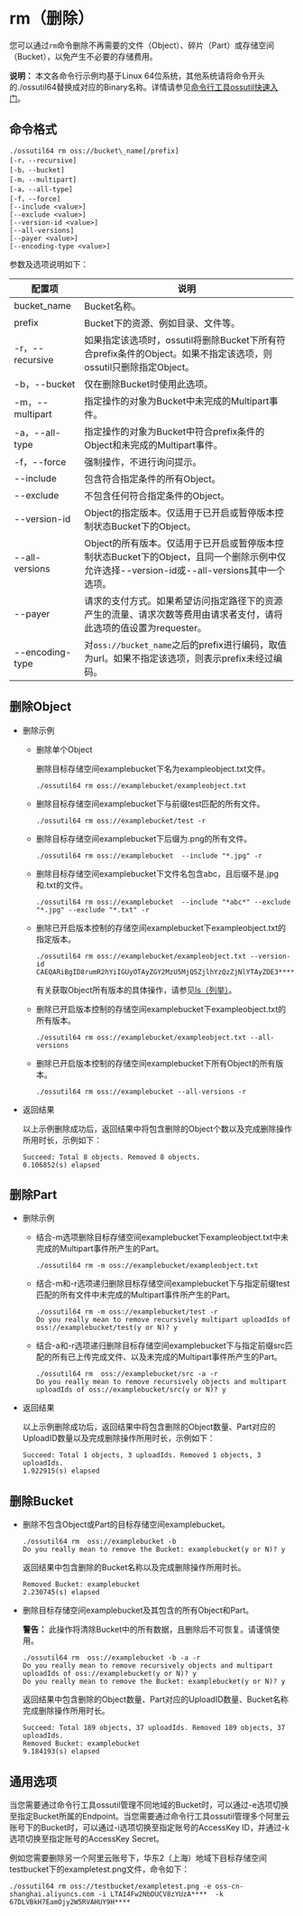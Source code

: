 # rm（删除）

您可以通过`rm`命令删除不再需要的文件（Object）、碎片（Part）或存储空间（Bucket），以免产生不必要的存储费用。

**说明：** 本文各命令行示例均基于Linux 64位系统，其他系统请将命令开头的./ossutil64替换成对应的Binary名称。详情请参见[命令行工具ossutil快速入门](/intl.zh-CN/快速入门/命令行工具ossutil快速入门.md)。

## 命令格式

```
./ossutil64 rm oss://bucket\_name[/prefix]
[-r，--recursive]
[-b，--bucket]
[-m，--multipart]
[-a，--all-type]
[-f，--force]
[--include <value>]
[--exclude <value>]
[--version-id <value>] 
[--all-versions]
[--payer <value>]
[--encoding-type <value>]
```

参数及选项说明如下：

|配置项|说明|
|---|--|
|bucket\_name|Bucket名称。|
|prefix|Bucket下的资源、例如目录、文件等。|
|-r，--recursive|如果指定该选项时，ossutil将删除Bucket下所有符合prefix条件的Object。如果不指定该选项，则ossutil只删除指定Object。|
|-b，--bucket|仅在删除Bucket时使用此选项。|
|-m，--multipart|指定操作的对象为Bucket中未完成的Multipart事件。|
|-a，--all-type|指定操作的对象为Bucket中符合prefix条件的Object和未完成的Multipart事件。|
|-f，--force|强制操作，不进行询问提示。|
|--include|包含符合指定条件的所有Object。|
|--exclude|不包含任何符合指定条件的Object。|
|--version-id|Object的指定版本。仅适用于已开启或暂停版本控制状态Bucket下的Object。|
|--all-versions|Object的所有版本。仅适用于已开启或暂停版本控制状态Bucket下的Object，且同一个删除示例中仅允许选择--version-id或--all-versions其中一个选项。|
|--payer|请求的支付方式。如果希望访问指定路径下的资源产生的流量、请求次数等费用由请求者支付，请将此选项的值设置为requester。|
|--encoding-type|对`oss://bucket_name`之后的prefix进行编码，取值为url。如果不指定该选项，则表示prefix未经过编码。|

## 删除Object

-   删除示例
    -   删除单个Object

        删除目标存储空间examplebucket下名为exampleobject.txt文件。

        ```
        ./ossutil64 rm oss://examplebucket/exampleobject.txt
        ```

    -   删除目标存储空间examplebucket下与前缀test匹配的所有文件。

        ```
        ./ossutil64 rm oss://examplebucket/test -r
        ```

    -   删除目标存储空间examplebucket下后缀为.png的所有文件。

        ```
        ./ossutil64 rm oss://examplebucket  --include "*.jpg" -r
        ```

    -   删除目标存储空间examplebucket下文件名包含abc，且后缀不是.jpg和.txt的文件。

        ```
        ./ossutil64 rm oss://examplebucket  --include "*abc*" --exclude "*.jpg" --exclude "*.txt" -r
        ```

    -   删除已开启版本控制的存储空间examplebucket下exampleobject.txt的指定版本。

        ```
        ./ossutil64 rm oss://examplebucket/exampleobject.txt --version-id  CAEQARiBgID8rumR2hYiIGUyOTAyZGY2MzU5MjQ5ZjlhYzQzZjNlYTAyZDE3****
        ```

        有关获取Object所有版本的具体操作，请参见[ls（列举）](/intl.zh-CN/常用工具/命令行工具ossutil/常用命令/ls（列举）.md)。

    -   删除已开启版本控制的存储空间examplebucket下exampleobject.txt的所有版本。

        ```
        ./ossutil64 rm oss://examplebucket/exampleobject.txt --all-versions
        ```

    -   删除已开启版本控制的存储空间examplebucket下所有Object的所有版本。

        ```
        ./ossutil64 rm oss://examplebucket --all-versions -r
        ```

-   返回结果

    以上示例删除成功后，返回结果中将包含删除的Object个数以及完成删除操作所用时长，示例如下：

    ```
    Succeed: Total 8 objects. Removed 8 objects.
    0.106852(s) elapsed
    ```


## 删除Part

-   删除示例
    -   结合-m选项删除目标存储空间examplebucket下exampleobject.txt中未完成的Multipart事件所产生的Part。

        ```
        ./ossutil64 rm -m oss://examplebucket/exampleobject.txt
        ```

    -   结合-m和-r选项递归删除目标存储空间examplebucket下与指定前缀test匹配的所有文件中未完成的Multipart事件所产生的Part。

        ```
        ./ossutil64 rm -m oss://examplebucket/test -r 
        Do you really mean to remove recursively multipart uploadIds of oss://examplebucket/test(y or N)? y 
        ```

    -   结合-a和-r选项递归删除目标存储空间examplebucket下与指定前缀src匹配的所有已上传完成文件、以及未完成的Multipart事件所产生的Part。

        ```
        ./ossutil64 rm  oss://examplebucket/src -a -r
        Do you really mean to remove recursively objects and multipart uploadIds of oss://examplebucket/src(y or N)? y
        ```

-   返回结果

    以上示例删除成功后，返回结果中将包含删除的Object数量、Part对应的UploadID数量以及完成删除操作所用时长，示例如下：

    ```
    Succeed: Total 1 objects, 3 uploadIds. Removed 1 objects, 3 uploadIds.
    1.922915(s) elapsed
    ```


## 删除Bucket

-   删除不包含Object或Part的目标存储空间examplebucket。

    ```
    ./ossutil64 rm  oss://examplebucket -b
    Do you really mean to remove the Bucket: examplebucket(y or N)? y
    ```

    返回结果中包含删除的Bucket名称以及完成删除操作所用时长。

    ```
    Removed Bucket: examplebucket
    2.230745(s) elapsed
    ```

-   删除目标存储空间examplebucket及其包含的所有Object和Part。

    **警告：** 此操作将清除Bucket中的所有数据，且删除后不可恢复。请谨慎使用。

    ```
    ./ossutil64 rm  oss://examplebucket -b -a -r
    Do you really mean to remove recursively objects and multipart uploadIds of oss://examplebucket(y or N)? y
    Do you really mean to remove the Bucket: examplebucket(y or N)? y
    ```

    返回结果中包含删除的Object数量、Part对应的UploadID数量、Bucket名称完成删除操作所用时长。

    ```
    Succeed: Total 189 objects, 37 uploadIds. Removed 189 objects, 37 uploadIds.
    Removed Bucket: examplebucket
    9.184193(s) elapsed
    ```


## 通用选项

当您需要通过命令行工具ossutil管理不同地域的Bucket时，可以通过-e选项切换至指定Bucket所属的Endpoint。当您需要通过命令行工具ossutil管理多个阿里云账号下的Bucket时，可以通过-i选项切换至指定账号的AccessKey ID，并通过-k选项切换至指定账号的AccessKey Secret。

例如您需要删除另一个阿里云账号下，华东2（上海）地域下目标存储空间testbucket下的exampletest.png文件，命令如下：

```
./ossutil64 rm oss://testbucket/exampletest.png -e oss-cn-shanghai.aliyuncs.com -i LTAI4Fw2NbDUCV8zYUzA****  -k 67DLVBkH7EamOjy2W5RVAHUY9H****
```

